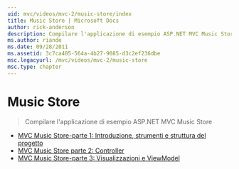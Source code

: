 ```yaml
---
uid: mvc/videos/mvc-2/music-store/index
title: Music Store | Microsoft Docs
author: rick-anderson
description: Compilare l'applicazione di esempio ASP.NET MVC Music Store
ms.author: riande
ms.date: 09/28/2011
ms.assetid: 3c7ca405-564a-4b27-9085-d3c2ef236dbe
msc.legacyurl: /mvc/videos/mvc-2/music-store
msc.type: chapter
---
```

<a name="music-store"></a>Music Store
====================
> Compilare l'applicazione di esempio ASP.NET MVC Music Store


- [MVC Music Store-parte 1: Introduzione, strumenti e struttura del progetto](mvc-music-store-part-1-intro-tools-and-project-structure.md)
- [MVC Music Store parte 2: Controller](mvc-music-store-part-2-controllers.md)
- [MVC Music Store-parte 3: Visualizzazioni e ViewModel](mvc-music-store-part-3-views-and-viewmodels.md)
